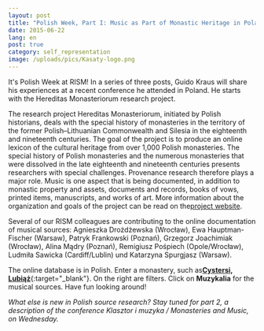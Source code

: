 ```yaml
---
layout: post
title: "Polish Week, Part I: Music as Part of Monastic Heritage in Poland"
date: 2015-06-22
lang: en
post: true
category: self_representation
image: /uploads/pics/Kasaty-logo.png
---
```



It's Polish Week at RISM! In a series of three posts, Guido Kraus will share his experiences at a recent conference he attended in Poland. He starts with the Hereditas Monasteriorum research project.



The research project Hereditas Monasteriorum, initiated by Polish historians, deals with the special history of monasteries in the territory of the former Polish–Lithuanian Commonwealth and Silesia in the eighteenth and nineteenth centuries. The goal of the project is to produce an online lexicon of the cultural heritage from over 1,000 Polish monasteries. The special history of Polish monasteries and the numerous monasteries that were dissolved in the late eighteenth and nineteenth centuries presents researchers with special challenges. Provenance research therefore plays a major role. Music is one aspect that is being documented, in addition to monastic property and assets, documents and records, books of vows, printed items, manuscripts, and works of art. More information about the organization and goals of the project can be read on the[project website](http://rism.info/http:// "external-link-new-window").



Several of our RISM colleagues are contributing to the online documentation of musical sources: Agnieszka Drożdżewska (Wrocław), Ewa Hauptman-Fischer (Warsaw), Patryk Frankowski (Poznań), Grzegorz Joachimiak (Wrocław), Alina Mądry (Poznań), Remigiusz Pośpiech (Opole/Wrocław), Ludmiła Sawicka (Cardiff/Lublin) und Katarzyna Spurgjasz (Warsaw).



The online database is in Polish. Enter a monastery, such as[**Cystersi, Lubiąż**](http://pw.kasaty.pl/klasztor/Monastery/489.html){:target="_blank"}. On the right are filters. Click on **Muzykalia** for the musical sources. Have fun looking around!



_What else is new in Polish source research? Stay tuned for part 2, a description of the conference Klasztor i muzyka / Monasteries and Music, on Wednesday._



<script type="text/javascript">var switchTo5x=true;</script><script type="text/javascript" src="http://w.sharethis.com/button/buttons.js"></script><script type="text/javascript">stLight.options({publisher: "9b601438-1ce1-49d8-bfd7-9cff5df54c17", doNotHash: false, doNotCopy: false, hashAddressBar: false});</script>